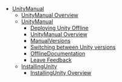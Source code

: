  - [UnityManual]()
	 - [UnityManual Overview](UnityManual99.md)
	 - [UnityManual]()
		 - [Deploying Unity Offline](DeployingUnityOffline.md)
		 - [UnityManual Overview](UnityManual_1.md)
		 - [ManualVersions](ManualVersions.md)
		 - [Switching between Unity versions](SwitchingDocumentationVersions.md)
		 - [OfflineDocumentation](OfflineDocumentation.md)
		 - [Leave Feedback](LeaveFeedback.md)
	 - [InstallingUnity]()
		 - [InstallingUnity Overview](InstallingUnity.md)
